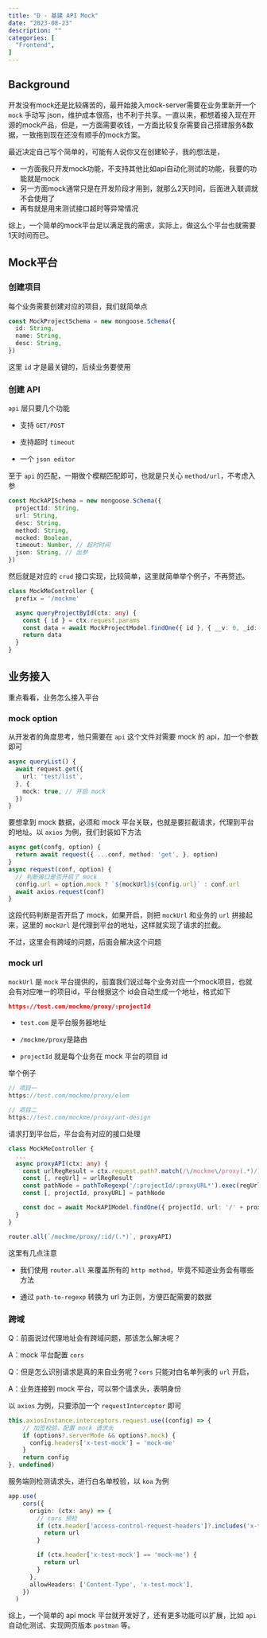 ```yaml
---
title: "D - 基建 API Mock"
date: "2023-08-23"
description: ""
categories: [
  "Frontend",
]
---
```


## Background

开发没有mock还是比较痛苦的，最开始接入mock-server需要在业务里新开一个 `mock` 手动写 json，维护成本很高，也不利于共享。一直以来，都想着接入现在开源的mock产品，但是，一方面需要收钱，一方面比较复杂需要自己搭建服务&数据，一致拖到现在还没有顺手的mock方案。

最近决定自己写个简单的，可能有人说你又在创建轮子，我的想法是，
- 一方面我只开发mock功能，不支持其他比如api自动化测试的功能，我要的功能就是mock
- 另一方面mock通常只是在开发阶段才用到，就那么2天时间，后面进入联调就不会使用了
- 再有就是用来测试接口超时等异常情况

综上，一个简单的mock平台足以满足我的需求，实际上，做这么个平台也就需要1天时间而已。


## Mock平台

### 创建项目

每个业务需要创建对应的项目，我们就简单点


```ts
const MockProjectSchema = new mongoose.Schema({
  id: String,
  name: String,
  desc: String,
})
```

这里 `id` 才是最关键的，后续业务要使用

### 创建 API

`api` 层只要几个功能

- 支持 `GET/POST` 

- 支持超时 `timeout`

- 一个 `json editor`

至于 `api` 的匹配，一期做个模糊匹配即可，也就是只关心 `method/url`，不考虑入参

```ts
const MockAPISchema = new mongoose.Schema({
  projectId: String,
  url: String,
  desc: String,
  method: String,
  mocked: Boolean,
  timeout: Number, // 超时时间
  json: String, // 出参
})
```

然后就是对应的 `crud` 接口实现，比较简单，这里就简单举个例子，不再赘述。

```ts
class MockMeController {
  prefix = '/mockme'

  async queryProjectById(ctx: any) {
    const { id } = ctx.request.params
    const data = await MockProjectModel.findOne({ id }, { __v: 0, _id: 0 })
    return data
  }
}
```


## 业务接入

重点看看，业务怎么接入平台


### mock option

从开发者的角度思考，他只需要在 `api` 这个文件对需要 mock 的 api，加一个参数即可

```ts
async queryList() {
  await request.get({
    url: 'test/list',
  }, {
    mock: true, // 开启 mock
  })
}
```

要想拿到 mock 数据，必须和 mock 平台关联，也就是要拦截请求，代理到平台的地址。以 `axios` 为例，我们封装如下方法


```ts
async get(confg, option) {
  return await request({ ...conf, method: 'get', }, option)
}
async request(conf, option) {
  // 判断接口是否开启了 mock
  config.url = option.mock ? `${mockUrl}${config.url}` : conf.url
  await axios.request(conf)
}
```


这段代码判断是否开启了 mock，如果开启，则把 `mockUrl` 和业务的 `url` 拼接起来，这里的 `mockUrl` 是代理到平台的地址，这样就实现了请求的拦截。

不过，这里会有跨域的问题，后面会解决这个问题


### mock url

`mockUrl` 是 `mock` 平台提供的，前面我们说过每个业务对应一个mock项目，也就会有对应唯一的项目id，平台根据这个 id会自动生成一个地址，格式如下

```json
https://test.com/mockme/proxy/:projectId
```

- `test.com` 是平台服务器地址

- `/mockme/proxy`是路由

- `projectId` 就是每个业务在 mock 平台的项目 id


举个例子

```ts
// 项目一
https://test.com/mockme/proxy/elem

// 项目二
https://test.com/mockme/proxy/ant-design
```

请求打到平台后，平台会有对应的接口处理


```ts
class MockMeController {
  ...
  async proxyAPI(ctx: any) {
    const urlRegResult = ctx.request.path?.match(/\/mockme\/proxy(.*)/)
    const [, regUrl] = urlRegResult
    const pathNode = pathToRegexp('/:projectId/:proxyURL*').exec(regUrl)
    const [, projectId, proxyURL] = pathNode

    const doc = await MockAPIModel.findOne({ projectId, url: '/' + proxyURL })
  }
}

router.all(`/mockme/proxy/:id/(.*)`, proxyAPI)
```

这里有几点注意

- 我们使用 `router.all` 来覆盖所有的 `http method`，毕竟不知道业务会有哪些方法

- 通过 `path-to-regexp` 转换为 url 为正则，方便匹配需要的数据



### 跨域

Q：前面说过代理地址会有跨域问题，那该怎么解决呢？

A：mock 平台配置 `cors` 


Q：但是怎么识别请求是真的来自业务呢？`cors` 只能对白名单列表的 `url` 开启，

A：业务连接到 mock 平台，可以带个请求头，表明身份


以 `axios` 为例，只要添加一个 `requestInterceptor` 即可

```ts
this.axiosInstance.interceptors.request.use((config) => {
    // 加签校验，配置 mock 请求头
    if (options?.serverMode && options?.mock) {
      config.headers['x-test-mock'] = 'mock-me'
    }
    return config
}, undefined)
```

服务端则检测请求头，进行白名单校验，以 `koa` 为例

```ts
app.use(
    cors({
      origin: (ctx: any) => {
        // cors 预检
        if (ctx.header['access-control-request-headers']?.includes('x-test-mock')) {
          return url
        }

        if (ctx.header['x-test-mock'] == 'mock-me') {
          return url
        }
      },
      allowHeaders: ['Content-Type', 'x-test-mock'],
    })
  )
```

综上，一个简单的 api mock 平台就开发好了，还有更多功能可以扩展，比如 `api` 自动化测试、实现网页版本 `postman` 等。